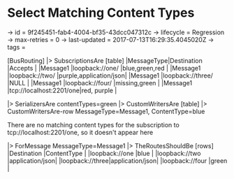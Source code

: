 # Select Matching Content Types

-> id = 9f245451-fab4-4004-bf35-43dcc047312c
-> lifecycle = Regression
-> max-retries = 0
-> last-updated = 2017-07-13T16:29:35.4045020Z
-> tags =

[BusRouting]
|> SubscriptionsAre
    [table]
    |MessageType|Destination                |Accepts                |
    |Message1   |loopback://one/              |blue,green,red         |
    |Message1   |loopback://two/              |purple,application/json|
    |Message1   |loopback://three/            |NULL                   |
    |Message1   |loopback://four/             |missing,green          |
    |Message1   |tcp://localhost:2201/one|red, purple            |

|> SerializersAre contentTypes=green
|> CustomWritersAre
    [table]
    |> CustomWritersAre-row MessageType=Message1, ContentType=blue


There are no matching content types for the subscription to tcp://localhost:2201/one, so it doesn't appear here

|> ForMessage MessageType=Message1
|> TheRoutesShouldBe
    [rows]
    |Destination   |ContentType     |
    |loopback://one  |blue            |
    |loopback://two  |application/json|
    |loopback://three|application/json|
    |loopback://four |green           |

~~~
